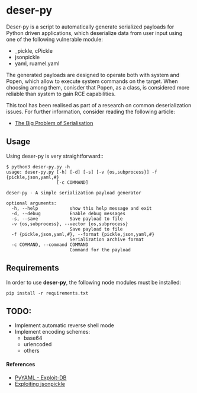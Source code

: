 # deser-py

Deser-py is a script to automatically generate serialized payloads for Python driven applications, which deserialize data from user input using one of the following vulnerable module:

* _pickle, cPickle
* jsonpickle
* yaml, ruamel.yaml

The generated payloads are designed to operate both with system and Popen, which allow to execute system commands on the target. When choosing among them, conisder that Popen, as a class, is considered more reliable than system to gain RCE capabilities.

This tool has been realised as part of a research on common deserialization issues. For further information, consider reading the following article:

* [The Big Problem of Serialisation](https://klezvirus.github.io/The_Big_Problem_of_Serialisation/)

## Usage

Using deser-py is very straightforward::

```
$ python3 deser-py.py -h
usage: deser-py.py [-h] [-d] [-s] [-v {os,subprocess}] -f {pickle,json,yaml,#}
                   [-c COMMAND]

deser-py - A simple serialization payload generator

optional arguments:
  -h, --help            show this help message and exit
  -d, --debug           Enable debug messages
  -s, --save            Save payload to file
  -v {os,subprocess}, --vector {os,subprocess}
                        Save payload to file
  -f {pickle,json,yaml,#}, --format {pickle,json,yaml,#}
                        Serialization archive format
  -c COMMAND, --command COMMAND
                        Command for the payload
```

## Requirements

In order to use **deser-py**, the following node modules must be installed:

```
pip install -r requirements.txt
```

## TODO:

* Implement automatic reverse shell mode
* Implement encoding schemes:
    - base64
    - urlencoded
    - others

#### References

* [PyYAML - Exploit-DB](https://www.exploit-db.com/docs/47655)
* [Exploiting jsonpickle](https://versprite.com/blog/application-security/into-the-jar-jsonpickle-exploitation/)